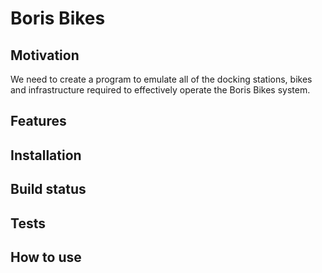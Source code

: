 # Boris Bikes

## Motivation
We need to create a program to emulate all of the docking stations, bikes and infrastructure required to effectively operate the Boris Bikes system.

## Features

## Installation

## Build status

## Tests

## How to use